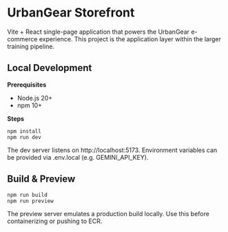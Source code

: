 # UrbanGear Storefront

Vite + React single-page application that powers the UrbanGear e-commerce experience. This project is the application layer within the larger training pipeline.

## Local Development

**Prerequisites**
- Node.js 20+
- npm 10+

**Steps**
```fish
npm install
npm run dev
```

The dev server listens on http://localhost:5173. Environment variables can be provided via .env.local (e.g. GEMINI_API_KEY).

## Build & Preview
```fish
npm run build
npm run preview
```

The preview server emulates a production build locally. Use this before containerizing or pushing to ECR.
